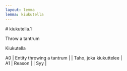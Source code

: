 ```yaml
---
layout: lemma
lemma: kiukutella
---
```


<div class="sense">
# <span class="sensename">kiukutella.1</span>

<span class="description">Throw a tantrum</span>

<span class="description">Kiukutella</span>

A0 | Entity throwing a tantrum |   | Taho, joka kiukuttelee |  
A1 | Reason |   | Syy |  

</div>

